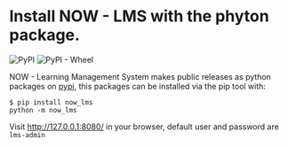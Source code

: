 # Install NOW - LMS with the phyton package.
![PyPI](https://img.shields.io/pypi/v/now_lms?color=brightgreen&label=version&logo=python&logoColor=white)
![PyPI - Wheel](https://img.shields.io/pypi/wheel/now_lms?logo=python&logoColor=white)

NOW - Learning Management System makes public releases as python packages on [pypi](https://pypi.org/project/now-lms/), this
packages can be installed via the pip tool with:

```
$ pip install now_lms
python -m now_lms
```

Visit http://127.0.0.1:8080/ in your browser, default user and password are `lms-admin`
